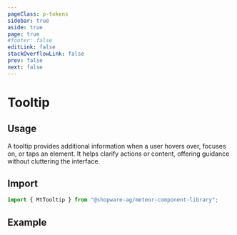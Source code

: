 ```yaml
---
pageClass: p-tokens
sidebar: true
aside: true
page: true
#footer: false
editLink: false
stackOverflowLink: false
prev: false
next: false
---
```


<script setup>
  import  SwagStorybookIframe  from '../../components/storybook/SwagStorybookIframe.vue'
</script>

# Tooltip

## Usage

A tooltip provides additional information when a user hovers over, focuses on, or taps an element. It helps clarify actions or content, offering guidance without cluttering the interface.

## Import

```js
import { MtTooltip } from "@shopware-ag/meteor-component-library";
```

## Example

<SwagStorybookIframe group="overlay" component="mt-tooltip"></SwagStorybookIframe>
